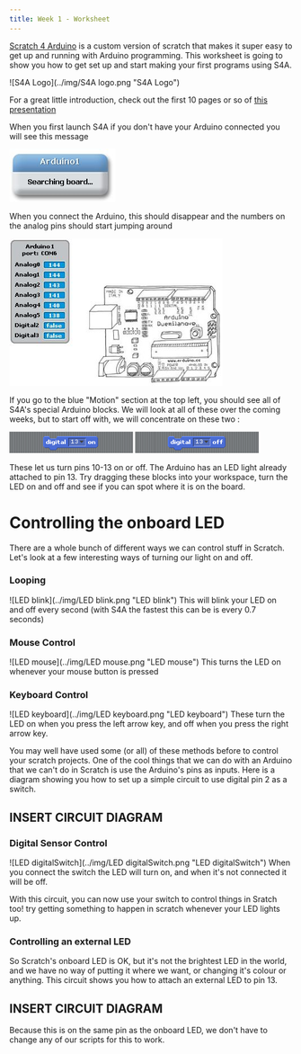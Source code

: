 ```yaml
---
title: Week 1 - Worksheet
---
```


<a href="http://s4a.cat">Scratch 4 Arduino</a> is a custom version of scratch that makes it super easy to get up and running with Arduino programming. This worksheet is going to show you how to get set up and start making your first programs using S4A.

![S4A Logo](../img/S4A logo.png "S4A Logo")

For a great little introduction, check out the first 10 pages or so of <a href="http://seymoursmith.net/lesson-site/img/S4A Presentation.pdf">this presentation</a>

When you first launch S4A if you don't have your Arduino connected you will see this message

![S4A Searching](../img/S4ASearchingBoard.JPG "S4A Searching")

When you connect the Arduino, this should disappear and the numbers on the analog pins should start jumping around 

![S4A Arduino Sprite](../img/S4ASprite.JPG "S4A Arduino Sprite")

If you go to the blue "Motion" section at the top left, you should see all of S4A's special Arduino blocks. We will look at all of these over the coming weeks, but to start off with, we will concentrate on these two : 

![block_digitalPinOn](../img/block_digitalPinOn.png "block_digitalPinOn")
![block_digitalPinOff](../img/block_digitalPinOff.png "block_digitalPinOff")

These let us turn pins 10-13 on or off. The Arduino has an LED light already attached to pin 13. Try dragging these blocks into your workspace, turn the LED on and off and see if you can spot where it is on the board.

# Controlling the onboard LED

There are a whole bunch of different ways we can control stuff in Scratch. Let's look at a few interesting ways of turning our light on and off.

### Looping
![LED blink](../img/LED blink.png "LED blink")
This will blink your LED on and off every second (with S4A the fastest this can be is every 0.7 seconds)

### Mouse Control
![LED mouse](../img/LED mouse.png "LED mouse")
This turns the LED on whenever your mouse button is pressed

### Keyboard Control
![LED keyboard](../img/LED keyboard.png "LED keyboard")
These turn the LED on when you press the left arrow key, and off when you press the right arrow key.

You may well have used some (or all) of these methods before to control your scratch projects. One of the cool things that we can do with an Arduino that we can't do in Scratch is use the Arduino's pins as inputs. Here is a diagram showing you how to set up a simple circuit to use digital pin 2 as a switch.

## INSERT CIRCUIT DIAGRAM

### Digital Sensor Control
![LED digitalSwitch](../img/LED digitalSwitch.png "LED digitalSwitch")
When you connect the switch the LED will turn on, and when it's not connected it will be off.

With this circuit, you can now use your switch to control things in Sratch too! try getting something to happen in scratch whenever your LED lights up.

### Controlling an external LED

So Scratch's onboard LED is OK, but it's not the brightest LED in the world, and we have no way of putting it where we want, or changing it's colour or anything. This circuit shows you how to attach an external LED to pin 13.

## INSERT CIRCUIT DIAGRAM

Because this is on the same pin as the onboard LED, we don't have to change any of our scripts for this to work.


<!---
![block_analogPinValue](../img/block_analogPinValue.png "block_analogPinValue")
![block_boardGoTo](../img/block_boardGoTo.png "block_boardGoTo")
![block_digitalPinOn](../img/block_digitalPinOn.png "block_digitalPinOn")
![block_digitalPinOff](../img/block_digitalPinOff.png "block_digitalPinOff")
![block_showBoard](../img/block_showBoard.png "block_showBoard")
![block_hideBoard](../img/block_hideBoard.png "block_hideBoard")
![block_motorAngle](../img/block_motorAngle.png "block_motorAngle")
![block_motorDirection](../img/block_motorDirection.png "block_motorDirection")
![block_motorOff](../img/block_motorOff.png "block_motorOff")
![block_resetActuators](../img/block_resetActuators.png "block_resetActuators")
![block_stopConnection](../img/block_stopConnection.png "block_stopConnection")
![block_resumeConnection](../img/block_resumeConnection.png "block_resumeConnection")
![block_sensorPressed](../img/block_sensorPressed.png "block_sensorPressed")
![block_valueOfSensor](../img/block_valueOfSensor.png "block_valueOfSensor")
-->
